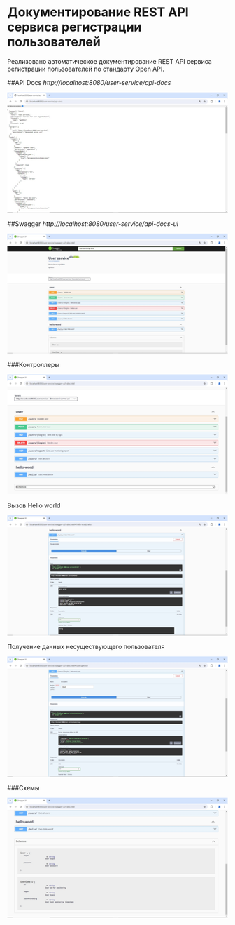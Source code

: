 # Документирование REST API сервиса регистрации пользователей

Реализовано автоматическое документирование REST API сервиса регистрации пользователей по стандарту Open API.

##API Docs
*http://localhost:8080/user-service/api-docs*

![screenshot](images/api_docs.jpg)

##Swagger
*http://localhost:8080/user-service/api-docs-ui*

![screenshot](images/swagger_ui.jpg)

###Контроллеры

![screenshot](images/swagger_ui_endpoints.jpg)

Вызов Hello world

![screenshot](images/swagger_ui_endpoints_try_helloworld.jpg)

Получение данных несуществующего пользователя

![screenshot](images/swagger_ui_endpoints_try_get_user.jpg)

###Схемы

![screenshot](images/swagger_ui_schemas.jpg)

